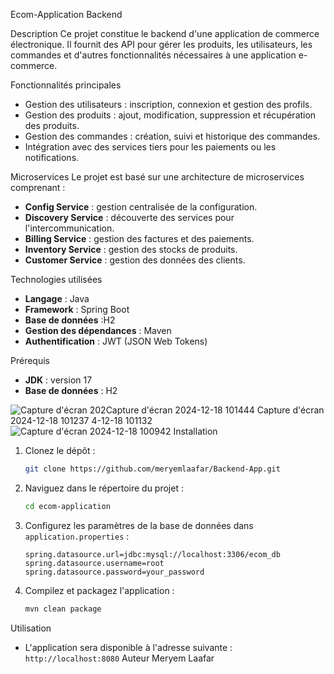 Ecom-Application Backend

 Description
Ce projet constitue le backend d'une application de commerce électronique. Il fournit des API pour gérer les produits, les utilisateurs, les commandes et d'autres fonctionnalités nécessaires à une application e-commerce.

 Fonctionnalités principales
- Gestion des utilisateurs : inscription, connexion et gestion des profils.
- Gestion des produits : ajout, modification, suppression et récupération des produits.
- Gestion des commandes : création, suivi et historique des commandes.
- Intégration avec des services tiers pour les paiements ou les notifications.

 Microservices
Le projet est basé sur une architecture de microservices comprenant :
- **Config Service** : gestion centralisée de la configuration.
- **Discovery Service** : découverte des services pour l'intercommunication.
- **Billing Service** : gestion des factures et des paiements.
- **Inventory Service** : gestion des stocks de produits.
- **Customer Service** : gestion des données des clients.

 Technologies utilisées
- **Langage** : Java
- **Framework** : Spring Boot
- **Base de données** :H2
- **Gestion des dépendances** : Maven
- **Authentification** : JWT (JSON Web Tokens)

 Prérequis
- **JDK** : version 17 
- **Base de données** : H2

![Capture d'écran 202![Capture d'écran 2024-12-18 101444](https://github.com/user-attachments/assets/3857e664-742d-4efd-999b-ed62660615cd)
![Capture d'écran 2024-12-18 101237](https://github.com/user-attachments/assets/03df828e-4a01-44d6-b9d7-f65da8f13886)
4-12-18 101132](https://github.com/user-attachments/assets/178aeee5-28ab-45b6-b1c6-d96d7d91b917)
![Capture d'écran 2024-12-18 100942](https://github.com/user-attachments/assets/46a716d5-4622-481b-86ae-f886643858d3)
 Installation
1. Clonez le dépôt :
   ```bash
   git clone https://github.com/meryemlaafar/Backend-App.git
   ```
2. Naviguez dans le répertoire du projet :
   ```bash
   cd ecom-application
   ```
3. Configurez les paramètres de la base de données dans `application.properties` :
   ```properties
   spring.datasource.url=jdbc:mysql://localhost:3306/ecom_db
   spring.datasource.username=root
   spring.datasource.password=your_password
   ```
4. Compilez et packagez l'application :
   ```bash
   mvn clean package
   ```
 Utilisation
- L'application sera disponible à l'adresse suivante : `http://localhost:8080`
Auteur
Meryem Laafar


